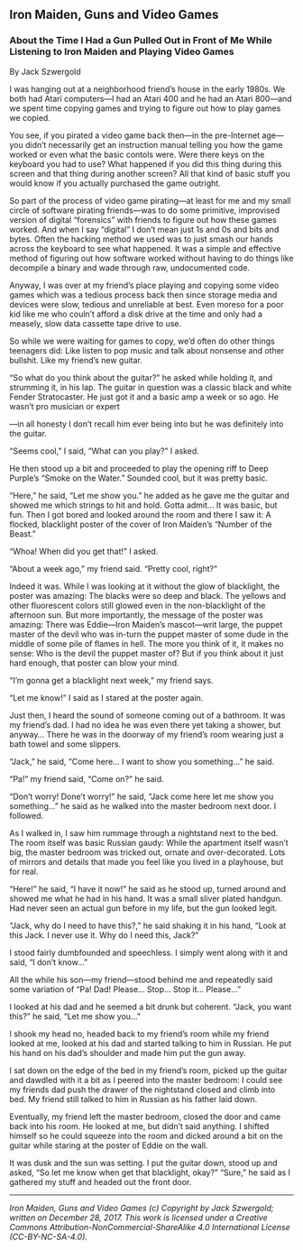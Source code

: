 ## Iron Maiden, Guns and Video Games
### About the Time I Had a Gun Pulled Out in Front of Me While Listening to Iron Maiden and Playing Video Games

By Jack Szwergold

I was hanging out at a neighborhood friend’s house in the early 1980s. We both had Atari computers—I had an Atari 400 and he had an Atari 800—and we spent time copying games and trying to figure out how to play games we copied.

You see, if you pirated a video game back then—in the pre-Internet age—you didn’t necessarily get an instruction manual telling you how the game worked or even what the basic contols were. Were there keys on the keyboard you had to use? What happened if you did this thing during this screen and that thing during another screen? All that kind of basic stuff you would know if you actually purchased the game outright.

So part of the process of video game pirating—at least for me and my small circle of software pirating friends—was to do some primitive, improvised version of digital “forensics” with friends to figure out how these games worked. And when I say “digital” I don’t mean just 1s and 0s and bits and bytes. Often the hacking method we used was to just smash our hands across the keyboard to see what happened. It was a simple and effective method of figuring out how software worked without having to do things like decompile a binary and wade through raw, undocumented code.

Anyway, I was over at my friend’s place playing and copying some video games which was a tedious process back then since storage media and devices were slow, tedious and unreliable at best. Even moreso for a poor kid like me who couln’t afford a disk drive at the time and only had a measely, slow data cassette tape drive to use.

So while we were waiting for games to copy, we’d often do other things teenagers did: Like listen to pop music and talk about nonsense and other bullshit. Like my friend’s new guitar.

“So what do you think about the guitar?” he asked while holding it, and strumming it, in his lap. The guitar in question was a classic black and white Fender Stratocaster. He just got it and a basic amp a week or so ago. He wasn’t pro musician or expert


—in all honesty I don’t recall him ever being into but he was definitely into the guitar.

“Seems cool,” I said, “What can you play?” I asked.

He then stood up a bit and proceeded to play the opening riff to Deep Purple’s “Smoke on the Water.” Sounded cool, but it was pretty basic.

“Here,” he said, “Let me show you.” he added as he gave me the guitar and showed me which strings to hit and hold. Gotta admit… It was basic, but fun. Then I got bored and looked around the room and there I saw it: A flocked, blacklight poster of the cover of Iron Maiden’s “Number of the Beast.”

“Whoa! When did you get that!” I asked.

“About a week ago,” my friend said. “Pretty cool, right?”

Indeed it was. While I was looking at it without the glow of blacklight, the poster was amazing: The blacks were so deep and black. The yellows and other fluorescent colors still glowed even in the non-blacklight of the afternoon sun. But more importantly, the message of the poster was amazing: There was Eddie—Iron Maiden’s mascot—writ large, the puppet master of the devil who was in-turn the puppet master of some dude in the middle of some pile of flames in hell. The more you think of it, it makes no sense: Who is the devil the puppet master of? But if you think about it just hard enough, that poster can blow your mind.

“I’m gonna get a blacklight next week,” my friend says.

“Let me know!” I said as I stared at the poster again.

Just then, I heard the sound of someone coming out of a bathroom. It was my friend’s dad. I had no idea he was even there yet taking a shower, but anyway… There he was in the doorway of my friend’s room wearing just a bath towel and some slippers.

“Jack,” he said, “Come here… I want to show you something…” he said.

“Pa!” my friend said, “Come on?” he said.

“Don’t worry! Done’t worry!” he said, “Jack come here let me show you something…” he said as he walked into the master bedroom next door. I followed.

As I walked in, I saw him rummage through a nightstand next to the bed. The room itself was basic Russian gaudy: While the apartment itself wasn’t big, the master bedroom was tricked out, ornate and over-decorated. Lots of mirrors and details that made you feel like you lived in a playhouse, but for real.

“Here!” he said, “I have it now!” he said as he stood up, turned around and showed me what he had in his hand. It was a small sliver plated handgun. Had never seen an actual gun before in my life, but the gun looked legit.

“Jack, why do I need to have this?,” he said shaking it in his hand, “Look at this Jack. I never use it. Why do I need this, Jack?”

I stood fairly dumbfounded and speechless. I simply went along with it and said, “I don’t know…”

All the while his son—my friend—stood behind me and repeatedly said some variation of “Pa! Dad! Please… Stop… Stop it… Please…”

I looked at his dad and he seemed a bit drunk but coherent. “Jack, you want this?” he said, “Let me show you…”

I shook my head no, headed back to my friend’s room while my friend looked at me, looked at his dad and started talking to him in Russian. He put his hand on his dad’s shoulder and made him put the gun away.

I sat down on the edge of the bed in my friend’s room, picked up the guitar and dawdled with it a bit as I peered into the master bedroom: I could see my friends dad push the drawer of the nightstand closed and climb into bed. My friend still talked to him in Russian as his father laid down.

Eventually, my friend left the master bedroom, closed the door and came back into his room. He looked at me, but didn’t said anything. I shifted himself so he could squeeze into the room and dicked around a bit on the guitar while staring at the poster of Eddie on the wall.

It was dusk and the sun was setting. I put the guitar down, stood up and asked, “So let me know when get that blacklight, okay?” “Sure,” he said as I gathered my stuff and headed out the front door.

***

*Iron Maiden, Guns and Video Games (c) Copyright by Jack Szwergold; written on December 28, 2017. This work is licensed under a Creative Commons Attribution-NonCommercial-ShareAlike 4.0 International License (CC-BY-NC-SA-4.0).*
